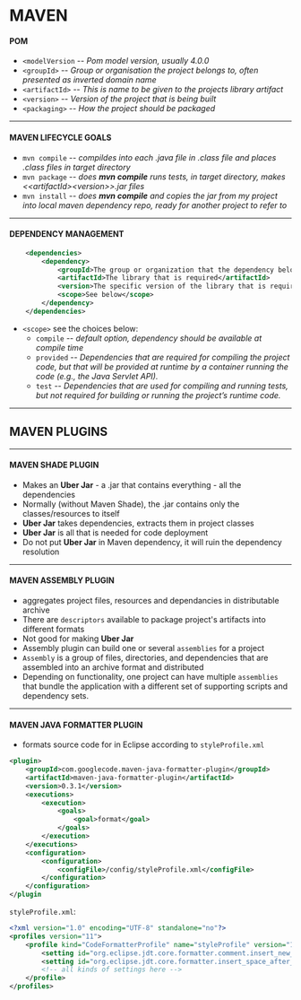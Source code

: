 # MAVEN

#### POM

* `<modelVersion` -- *Pom model version, usually 4.0.0*
* `<groupId>` -- *Group or organisation the project belongs to, often presented as inverted domain name*
* `<artifactId>` -- *This is name to be given to the projects library artifact*
* `<version>` -- *Version of the project that is being built*
* `<packaging>` -- *How the project should be packaged*

-----------------------------
#### MAVEN LIFECYCLE GOALS

* `mvn compile` -- *compildes into each .java file in .class file and places .class files in target directory*
* `mvn package` -- *does __mvn compile__ runs tests, in target directory, makes \<\<artifactId\>\<version\>\>.jar files*
* `mvn install` -- *does __mvn compile__ and copies the jar from my project into local maven dependency repo, ready for another project to refer to*

------------------------------
#### DEPENDENCY MANAGEMENT

```xml
    <dependencies>
        <dependency>
            <groupId>The group or organization that the dependency belongs to</groupId>
            <artifactId>The library that is required</artifactId>
            <version>The specific version of the library that is required</version>
            <scope>See below</scope>
        </dependency>
    </dependencies>
```
* `<scope>` see the choices below:
  * `compile` -- *default option, dependency should be available at compile time*
  * `provided` -- *Dependencies that are required for compiling the project code, but that will be provided at runtime by a container running the code (e.g., the Java Servlet API).*
  * `test` -- *Dependencies that are used for compiling and running tests, but not required for building or running the project’s runtime code.*

----------------------------
## MAVEN PLUGINS

----------------------------

#### MAVEN SHADE PLUGIN

* Makes an __Uber Jar__ - a .jar that contains everything - all the dependencies
* Normally (without Maven Shade), the .jar contains only the classes/resources to itself
* __Uber Jar__ takes dependencies, extracts them in project classes
* __Uber Jar__ is all that is needed for code deployment
* Do not put __Uber Jar__ in Maven dependency, it will ruin the dependency resolution 

---------------------------

#### MAVEN ASSEMBLY PLUGIN

* aggregates project files, resources and dependancies in distributable archive
* There are `descriptors` available to package project's artifacts into different formats
* Not good for making __Uber Jar__
* Assembly plugin can build one or several `assemblies` for a project
* `Assembly`  is a group of files, directories, and dependencies that are assembled into an archive format and distributed
* Depending on functionality, one project can have multiple `assemblies` that bundle the application with a different set of supporting scripts and dependency sets. 

---------------------------

#### MAVEN JAVA FORMATTER PLUGIN

* formats source code for in Eclipse according to `styleProfile.xml`

```xml
<plugin>
    <groupId>com.googlecode.maven-java-formatter-plugin</groupId>
    <artifactId>maven-java-formatter-plugin</artifactId>
    <version>0.3.1</version>
    <executions>
        <execution>
            <goals>
                <goal>format</goal>
            </goals>
        </execution>
    </executions>
    <configuration>
        <configuration>
            <configFile>/config/styleProfile.xml</configFile>
        </configuration>
    </configuration>
</plugin
```

`styleProfile.xml`:
```xml
<?xml version="1.0" encoding="UTF-8" standalone="no"?>
<profiles version="11">
    <profile kind="CodeFormatterProfile" name="styleProfile" version="11">
        <setting id="org.eclipse.jdt.core.formatter.comment.insert_new_line_before_root_tags" value="insert"/>
        <setting id="org.eclipse.jdt.core.formatter.insert_space_after_comma_in_annotation" value="insert"/>
        <!-- all kinds of settings here -->
    </profile>
</profiles>
```

